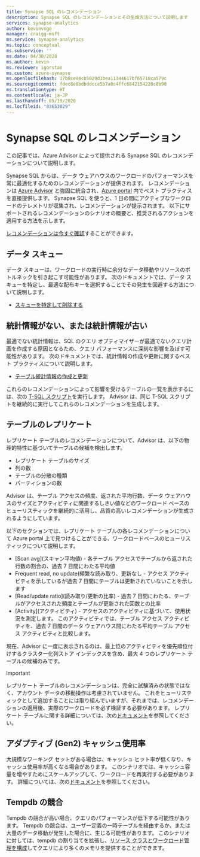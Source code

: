 ```yaml
---
title: Synapse SQL のレコメンデーション
description: Synapse SQL のレコメンデーションとその生成方法について説明します
services: synapse-analytics
author: kevinvngo
manager: craigg-msft
ms.service: synapse-analytics
ms.topic: conceptual
ms.subservice: ''
ms.date: 04/30/2020
ms.author: kevin
ms.reviewer: igorstan
ms.custom: azure-synapse
ms.openlocfilehash: 17b8ce04cb5029d1bea11344617bf65718ca579c
ms.sourcegitcommit: fdec8e8bdbddcce5b7a0c4ffc6842154220c8b90
ms.translationtype: HT
ms.contentlocale: ja-JP
ms.lasthandoff: 05/19/2020
ms.locfileid: "83653029"
---
```

# <a name="synapse-sql-recommendations"></a>Synapse SQL のレコメンデーション

この記事では、Azure Advisor によって提供される Synapse SQL のレコメンデーションについて説明します。  

Synapse SQL からは、データ ウェアハウスのワークロードのパフォーマンスを常に最適化するためのレコメンデーションが提供されます。 レコメンデーションは [Azure Advisor](../../advisor/advisor-performance-recommendations.md?toc=/azure/synapse-analytics/sql-data-warehouse/toc.json&bc=/azure/synapse-analytics/sql-data-warehouse/breadcrumb/toc.json) と強固に統合され、[Azure portal](https://aka.ms/Azureadvisor) 内でベスト プラクティスを直接提供します。 Synapse SQL を使うと、1 日の間にアクティブなワークロードのテレメトリが収集され、レコメンデーションが提示されます。 以下にサポートされるレコメンデーションのシナリオの概要と、推奨されるアクションを適用する方法を示します。

[レコメンデーションは今すぐ確認](https://aka.ms/Azureadvisor)することができます。 

## <a name="data-skew"></a>データ スキュー

データ スキューは、ワークロードの実行時に余分なデータ移動やリソースのボトルネックを引き起こす可能性があります。 次のドキュメントでは、データ スキューを特定し、最適な配布キーを選択することでその発生を回避する方法について説明します。

- [スキューを特定して削除する](sql-data-warehouse-tables-distribute.md#how-to-tell-if-your-distribution-column-is-a-good-choice)

## <a name="no-or-outdated-statistics"></a>統計情報がない、または統計情報が古い

最適でない統計情報は、SQL のクエリ オプティマイザーが最適でないクエリ計画を作成する原因となるため、クエリ パフォーマンスに深刻な影響を及ぼす可能性があります。 次のドキュメントでは、統計情報の作成や更新に関するベスト プラクティスについて説明します。

- [テーブル統計情報の作成と更新](sql-data-warehouse-tables-statistics.md)

これらのレコメンデーションによって影響を受けるテーブルの一覧を表示するには、次の [T-SQL スクリプト](https://github.com/Microsoft/sql-data-warehouse-samples/blob/master/samples/sqlops/MonitoringScripts/ImpactedTables)を実行します。 Advisor は、同じ T-SQL スクリプトを継続的に実行してこれらのレコメンデーションを生成します。

## <a name="replicate-tables"></a>テーブルのレプリケート

レプリケート テーブルのレコメンデーションについて、Advisor は、以下の物理的特性に基づいてテーブルの候補を検出します。

- レプリケート テーブルのサイズ
- 列の数
- テーブルの分散の種類
- パーティションの数

Advisor は、テーブル アクセスの頻度、返された平均行数、データ ウェアハウスのサイズとアクティビティに関連するしきい値などのワークロード ベースのヒューリスティックを継続的に活用し、品質の高いレコメンデーションが生成されるようにしています。

以下のセクションでは、レプリケート テーブルの各レコメンデーションについて Azure portal 上で見つけることができる、ワークロードベースのヒューリスティックについて説明します。

- [Scan avg]\(スキャン平均値) - 各テーブル アクセスでテーブルから返された行数の割合の、過去 7 日間にわたる平均値
- Frequent read, no update(頻繁な読み取り、更新なし - アクセス アクティビティを示しているが過去 7 日間にテーブルは更新されていないことを示します
- [Read/update ratio]\(読み取り/更新の比率) - 過去 7 日間にわたる、テーブルがアクセスされた頻度とテーブルが更新された回数との比率
- [Activity]\(アクティビティ) - アクセスのアクティビティに基づいて、使用状況を測定します。 このアクティビティでは、テーブル アクセス アクティビティを、過去 7 日間のデータ ウェアハウス間にわたる平均テーブル アクセス アクティビティと比較します。

現在、Advisor に一度に表示されるのは、最上位のアクティビティを優先順位付けするクラスター化列ストア インデックスを含め、最大 4 つのレプリケート テーブルの候補のみです。

> [!IMPORTANT]
> レプリケート テーブルのレコメンデーションは、完全に試験済みの状態ではなく、アカウント データの移動操作は考慮されていません。 これをヒューリスティックとして追加することには取り組んでいますが、それまでは、レコメンデーションの適用後、実際のワークロードを必ず検証する必要があります。 レプリケート テーブルに関する詳細については、次の[ドキュメント](design-guidance-for-replicated-tables.md#what-is-a-replicated-table)を参照してください。


## <a name="adaptive-gen2-cache-utilization"></a>アダプティブ (Gen2) キャッシュ使用率
大規模なワーキング セットがある場合は、キャッシュ ヒット率が低くなり、キャッシュ使用率が高くなる場合があります。 このシナリオでは、キャッシュ容量を増やすためにスケールアップして、ワークロードを再実行する必要があります。 詳細については、次の[ドキュメント](https://docs.microsoft.com/azure/synapse-analytics/sql-data-warehouse/sql-data-warehouse-how-to-monitor-cache)を参照してください。 

## <a name="tempdb-contention"></a>Tempdb の競合

Tempdb の競合が高い場合、クエリのパフォーマンスが低下する可能性があります。  Tempdb の競合は、ユーザー定義の一時テーブルを経由するか、または大量のデータ移動が発生した場合に、生じる可能性があります。 このシナリオに対しては、tempdb の割り当てを拡張し、[リソース クラスとワークロード管理を構成](https://docs.microsoft.com/azure/synapse-analytics/sql-data-warehouse/sql-data-warehouse-workload-management)してクエリにより多くのメモリを提供することができます。 
